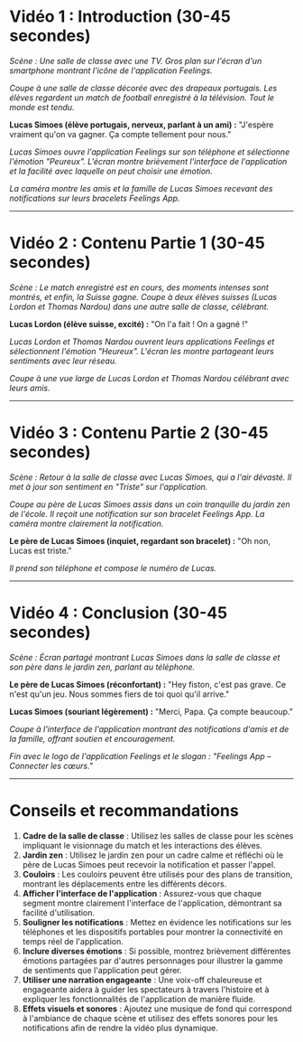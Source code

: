 # Vidéo 1 : Introduction (30-45 secondes)

*Scène : Une salle de classe avec une TV. Gros plan sur l'écran d'un smartphone montrant l'icône de l'application Feelings.*

*Coupe à une salle de classe décorée avec des drapeaux portugais. Les élèves regardent un match de football enregistré à la télévision. Tout le monde est tendu.*

**Lucas Simoes (élève portugais, nerveux, parlant à un ami) :**
"J'espère vraiment qu'on va gagner. Ça compte tellement pour nous."

*Lucas Simoes ouvre l'application Feelings sur son téléphone et sélectionne l'émotion "Peureux". L'écran montre brièvement l'interface de l'application et la facilité avec laquelle on peut choisir une émotion.*

*La caméra montre les amis et la famille de Lucas Simoes recevant des notifications sur leurs bracelets Feelings App.*

---

# Vidéo 2 : Contenu Partie 1 (30-45 secondes)

*Scène : Le match enregistré est en cours, des moments intenses sont montrés, et enfin, la Suisse gagne. Coupe à deux élèves suisses (Lucas Lordon et Thomas Nardou) dans une autre salle de classe, célébrant.*

**Lucas Lordon (élève suisse, excité) :**
"On l'a fait ! On a gagné !"

*Lucas Lordon et Thomas Nardou ouvrent leurs applications Feelings et sélectionnent l'émotion "Heureux". L'écran les montre partageant leurs sentiments avec leur réseau.*

*Coupe à une vue large de Lucas Lordon et Thomas Nardou célébrant avec leurs amis.*

---

# Vidéo 3 : Contenu Partie 2 (30-45 secondes)

*Scène : Retour à la salle de classe avec Lucas Simoes, qui a l'air dévasté. Il met à jour son sentiment en "Triste" sur l'application.*

*Coupe au père de Lucas Simoes assis dans un coin tranquille du jardin zen de l'école. Il reçoit une notification sur son bracelet Feelings App. La caméra montre clairement la notification.*

**Le père de Lucas Simoes (inquiet, regardant son bracelet) :**
"Oh non, Lucas est triste."

*Il prend son téléphone et compose le numéro de Lucas.*

---

# Vidéo 4 : Conclusion (30-45 secondes)

*Scène : Écran partagé montrant Lucas Simoes dans la salle de classe et son père dans le jardin zen, parlant au téléphone.*

**Le père de Lucas Simoes (réconfortant) :**
"Hey fiston, c'est pas grave. Ce n'est qu'un jeu. Nous sommes fiers de toi quoi qu'il arrive."

**Lucas Simoes (souriant légèrement) :**
"Merci, Papa. Ça compte beaucoup."

*Coupe à l'interface de l'application montrant des notifications d'amis et de la famille, offrant soutien et encouragement.*

*Fin avec le logo de l'application Feelings et le slogan : "Feelings App – Connecter les cœurs."*

---

# Conseils et recommandations

1. **Cadre de la salle de classe** : Utilisez les salles de classe pour les scènes impliquant le visionnage du match et les interactions des élèves.
2. **Jardin zen** : Utilisez le jardin zen pour un cadre calme et réfléchi où le père de Lucas Simoes peut recevoir la notification et passer l'appel.
3. **Couloirs** : Les couloirs peuvent être utilisés pour des plans de transition, montrant les déplacements entre les différents décors.
4. **Afficher l'interface de l'application** : Assurez-vous que chaque segment montre clairement l'interface de l'application, démontrant sa facilité d'utilisation.
5. **Souligner les notifications** : Mettez en évidence les notifications sur les téléphones et les dispositifs portables pour montrer la connectivité en temps réel de l'application.
6. **Inclure diverses émotions** : Si possible, montrez brièvement différentes émotions partagées par d'autres personnages pour illustrer la gamme de sentiments que l'application peut gérer.
7. **Utiliser une narration engageante** : Une voix-off chaleureuse et engageante aidera à guider les spectateurs à travers l'histoire et à expliquer les fonctionnalités de l'application de manière fluide.
8. **Effets visuels et sonores** : Ajoutez une musique de fond qui correspond à l'ambiance de chaque scène et utilisez des effets sonores pour les notifications afin de rendre la vidéo plus dynamique.
